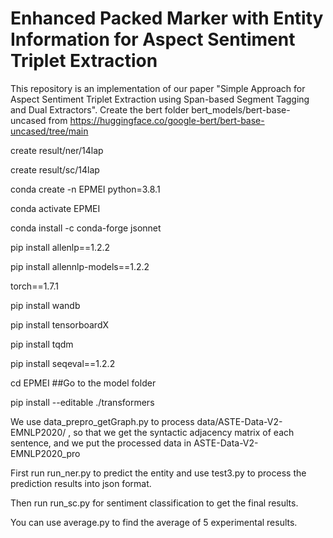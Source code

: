 # Enhanced Packed Marker with Entity Information for Aspect Sentiment Triplet Extraction
This repository is an implementation of our paper "Simple Approach for Aspect Sentiment Triplet Extraction using Span-based Segment Tagging and Dual Extractors".
Create the bert folder bert_models/bert-base-uncased  from https://huggingface.co/google-bert/bert-base-uncased/tree/main

create result/ner/14lap

create result/sc/14lap

conda create -n EPMEI python=3.8.1

conda activate EPMEI

conda install -c conda-forge jsonnet

pip install allenlp==1.2.2

pip install allennlp-models==1.2.2

torch==1.7.1

pip install wandb

pip install tensorboardX 

pip install tqdm

pip install seqeval==1.2.2

cd EPMEI ##Go to the model folder

pip install --editable ./transformers

We use data_prepro_getGraph.py to process data/ASTE-Data-V2-EMNLP2020/ , so that we get the syntactic adjacency matrix of each sentence, and we put the processed data in ASTE-Data-V2-EMNLP2020_pro

First run run_ner.py to predict the entity and use test3.py to process the prediction results into json format.

Then run run_sc.py for sentiment classification to get the final results.

You can use average.py to find the average of 5 experimental results.
